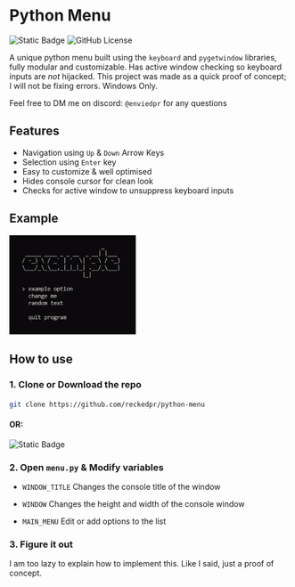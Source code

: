 # Python Menu
![Static Badge](https://img.shields.io/badge/python-3776AB?style=for-the-badge&logo=python&logoColor=white)
![GitHub License](https://img.shields.io/github/license/reckedpr/python-menu?style=for-the-badge)

A unique python menu built using the `keyboard` and `pygetwindow` libraries, fully modular and customizable. Has active window checking so keyboard inputs are *not* hijacked. This project was made as a quick proof of concept; I will not be fixing errors. Windows Only.

Feel free to DM me on discord: `@enviedpr` for any questions

## Features
- Navigation using `Up` & `Down` Arrow Keys
- Selection using `Enter` key
- Easy to customize & well optimised
- Hides console cursor for clean look
- Checks for active window to unsuppress keyboard inputs

## Example
<img src="https://raw.githubusercontent.com/reckedpr/python-menu/refs/heads/main/Images/python-menu.gif" width="45%" alt="Menu Demonstration gif">

## How to use
### 1. Clone or Download the repo
```bash
git clone https://github.com/reckedpr/python-menu
```
#### OR:
![Static Badge](https://img.shields.io/badge/download%20repo-29903b?style=for-the-badge&logoColor=white&link=https%3A%2F%2Fgithub.com%2Freckedpr%2Fpython-menu%2Farchive%2Frefs%2Fheads%2Fmain.zip)

### 2. Open `menu.py` & Modify variables

- `WINDOW_TITLE` Changes the console title of the window

- `WINDOW` Changes the height and width of the console window

- `MAIN_MENU` Edit or add options to the list

### 3. Figure it out
I am too lazy to explain how to implement this. Like I said, just a proof of concept.
